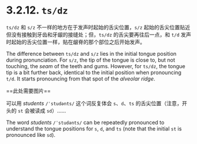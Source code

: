 # 3.2.12. `ts/dz`

`ts/dz` 和 `s/z` 不一样的地方在于发声时起始的舌尖位置，`s/z` 起始的舌尖位置贴近但没有接触到牙齿和牙龈的接缝处；但，`ts/dz` 的舌尖要再往后一点，和 `t/d` 发声时起始的舌尖位置一样，贴在龈脊的那个部位之后开始发声。

The difference between `ts/dz` and `s/z` lies in the initial tongue position during pronunciation. For `s/z`, the tip of the tongue is close to, but not touching, the *seam* of the teeth and gums. However, for `ts/dz`, the tongue tip is a bit further back, identical to the initial position when pronouncing `t/d`. It starts pronouncing from that spot of the *alveolar ridge*.

==此处需要图片==

可以用 *students* `/ˈstudənts/` 这个词反复体会 `s`、`d`、`ts` 的舌尖位置（注意，开头的 `st` 会被读成 `sd`）……

The word *students* `/ˈstudənts/` can be repeatedly pronounced to understand the tongue positions for `s`, `d`, and `ts` (note that the initial `st` is pronounced like `sd`).
